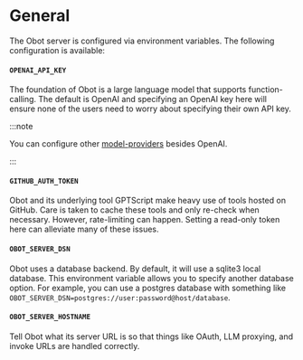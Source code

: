 # General

The Obot server is configured via environment variables. The following configuration is available:

#### `OPENAI_API_KEY`

The foundation of Obot is a large language model that supports function-calling.
The default is OpenAI and specifying an OpenAI key here will ensure none of the users need to worry about specifying their own API key.

:::note

You can configure other [model-providers](02-model-providers.md) besides OpenAI.

:::

#### `GITHUB_AUTH_TOKEN` 

Obot and its underlying tool GPTScript make heavy use of tools hosted on GitHub. Care is taken to cache these tools and only re-check when necessary.
However, rate-limiting can happen. Setting a read-only token here can alleviate many of these issues.

#### `OBOT_SERVER_DSN`

Obot uses a database backend. By default, it will use a sqlite3 local database.
This environment variable allows you to specify another database option.
For example, you can use a postgres database with something like `OBOT_SERVER_DSN=postgres://user:password@host/database`.

#### `OBOT_SERVER_HOSTNAME`

Tell Obot what its server URL is so that things like OAuth, LLM proxying, and invoke URLs are handled correctly.
